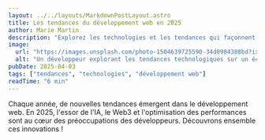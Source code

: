 ```yaml
---
layout: ../../layouts/MarkdownPostLayout.astro
title: Les tendances du développement web en 2025
author: Marie Martin
description: "Explorez les technologies et les tendances qui façonnent l'avenir du développement web cette année."
image:
  url: "https://images.unsplash.com/photo-1504639725590-34d0984388bd?ixlib=rb-4.0.3&ixid=M3wxMjA3fDB8MHxwaG90by1wYWdlfHx8fGVufDB8fHx8fA%3D%3D&auto=format&fit=crop&w=1074&q=80"
  alt: "Un développeur explorant les tendances technologiques sur un écran."
pubDate: 2025-04-03
tags: ["tendances", "technologies", "développement web"]
readTime: "6 min"
---
```


Chaque année, de nouvelles tendances émergent dans le développement web. En 2025, l'essor de l'IA, le Web3 et l'optimisation des performances sont au cœur des préoccupations des développeurs. Découvrons ensemble ces innovations !
